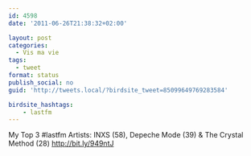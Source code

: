 ```yaml
---
id: 4598
date: '2011-06-26T21:38:32+02:00'

layout: post
categories:
  - Vis ma vie
tags:
  - tweet
format: status
publish_social: no
guid: 'http://tweets.local/?birdsite_tweet=85099649769283584'

birdsite_hashtags:
    - lastfm
---
```


My Top 3 #lastfm Artists: INXS (58), Depeche Mode (39) &amp; The Crystal Method (28) http://bit.ly/949ntJ